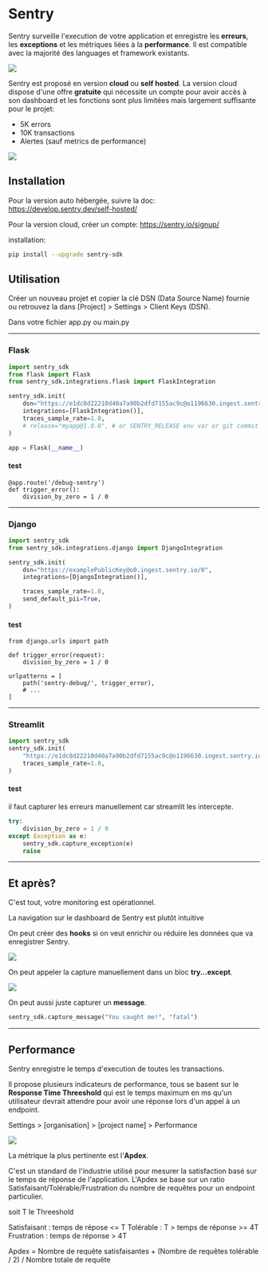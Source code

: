 # Sentry

Sentry surveille l'execution de votre application et enregistre les **erreurs**, les **exceptions** et les 
métriques liées à la **performance**. Il est compatible avec la majorité des languages et framework existants.

![](https://i.imgur.com/qZzal33.png)

Sentry est proposé en version **cloud** ou **self hosted**.
La version cloud dispose d'une offre **gratuite** qui nécessite un compte pour avoir accès à son dashboard et les fonctions sont plus limitées mais largement suffisante pour le projet:

* 5K errors
* 10K transactions
* Alertes (sauf metrics de performance)

![](https://i.imgur.com/jCO7Xqi.png)


## Installation

Pour la version auto hébergée, suivre la doc:
https://develop.sentry.dev/self-hosted/

Pour la version cloud, créer un compte:
https://sentry.io/signup/

installation:
```bash
pip install --upgrade sentry-sdk
```

## Utilisation


Créer un nouveau projet et copier la clé DSN (Data Source Name) fournie ou retrouvez la dans [Project] > Settings > Client Keys (DSN).

Dans votre fichier app.py ou main.py

---

### Flask

```python    
import sentry_sdk
from flask import Flask
from sentry_sdk.integrations.flask import FlaskIntegration

sentry_sdk.init(
    dsn="https://e1dc8d22210d40a7a90b2dfd7155ac9c@o1196630.ingest.sentry.io/6321460",
    integrations=[FlaskIntegration()],
    traces_sample_rate=1.0,
    # release="myapp@1.0.0", # or SENTRY_RELEASE env var or git commit
)

app = Flask(__name__)
```

#### test

```python=
@app.route('/debug-sentry')
def trigger_error():
    division_by_zero = 1 / 0
```
---

### Django

```python
import sentry_sdk
from sentry_sdk.integrations.django import DjangoIntegration

sentry_sdk.init(
    dsn="https://examplePublicKey@o0.ingest.sentry.io/0",
    integrations=[DjangoIntegration()],

    traces_sample_rate=1.0,
    send_default_pii=True,
)
```

#### test

```python=
from django.urls import path

def trigger_error(request):
    division_by_zero = 1 / 0

urlpatterns = [
    path('sentry-debug/', trigger_error),
    # ...
]
```
---
### Streamlit

```python
import sentry_sdk
sentry_sdk.init(
    "https://e1dc8d22210d40a7a90b2dfd7155ac9c@o1196630.ingest.sentry.io/6321460",
    traces_sample_rate=1.0,
)
```

#### test

il faut capturer les erreurs manuellement car streamlit les intercepte.

```python
try:
    division_by_zero = 1 / 0
except Exception as e:
    sentry_sdk.capture_exception(e)
    raise
```
---
## Et après?

C'est tout, votre monitoring est opérationnel.

La navigation sur le dashboard de Sentry est plutôt intuitive


On peut créer des **hooks** si on veut enrichir ou réduire les données que va enregistrer Sentry.


![](https://i.imgur.com/l2H5Eb5.png)


On peut appeler la capture manuellement dans un bloc **try...except**.


![](https://i.imgur.com/DPd0SGq.png)


On peut aussi juste capturer un **message**.

```python
sentry_sdk.capture_message("You caught me!", "fatal")
```
---
## Performance

Sentry enregistre le temps d'execution de toutes les transactions.

Il propose plusieurs indicateurs de performance, tous se basent sur le **Response Time Threeshold** qui est le temps maximum en ms qu'un utilisateur devrait attendre pour avoir une réponse lors d'un appel à un endpoint.

Settings > [organisation] > [project name] > Performance

![](https://i.imgur.com/o4bbHrz.png)

La métrique la plus pertinente est l'**Apdex**.

C'est un standard de l'industrie utilisé pour mesurer la satisfaction basé sur le temps de réponse de l'application. L'Apdex se base sur un ratio Satisfaisant/Tolérable/Frustration du nombre de requêtes pour un endpoint particulier.

soit T le Threeshold

Satisfaisant : temps de répose <= T
Tolérable : T > temps de réponse >= 4T
Frustration : temps de réponse > 4T

Apdex = Nombre de requête satisfaisantes + (Nombre de requêtes tolérable / 2) / Nombre totale de requête
